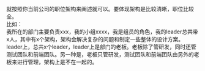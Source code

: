 就按照你当前公司的职位架构来阐述就可以。要体现架构是比较清晰，职位比较全。<br />比如：<br />我所在的部门主要负责xxx，我的小组xxxx，我是组员的角色，我的leader总共带x人，其中有x个架构，架构会解决复杂的问题和制定一些整体的设计方案。leader上，总共x个leader，leader上是部门的老板。老板除了管研发，同时还管测试团队和前端团队。另一种是，老板只管研发，测试团队和前端团队由另外的老板来进行管理，架构上是不在一起的。
